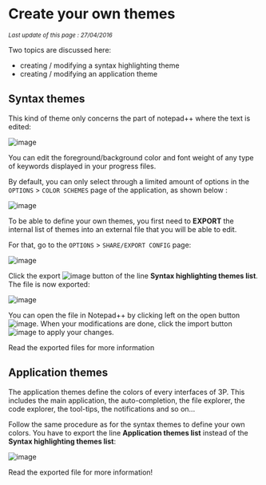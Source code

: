 # Create your own themes #

*<small>Last update of this page : 27/04/2016</small>*

Two topics are discussed here:

- creating / modifying a syntax highlighting theme
- creating / modifying an application theme

## Syntax themes ##

This kind of theme only concerns the part of notepad++ where the text is edited:

![image](content_images/cb7fbc4c-f141-11e5-8225-acf88bb9a434.png)

You can edit the foreground/background color and font weight of any type of keywords displayed in your progress files.

By default, you can only select through a limited amount of options in the `OPTIONS` > `COLOR SCHEMES` page of the application, as shown below :

![image](content_images/20e375d4-f142-11e5-8325-de15031f30e9.png)

To be able to define your own themes, you first need to **EXPORT** the internal list of themes into an external file that you will be able to edit.

For that, go to the `OPTIONS` > `SHARE/EXPORT CONFIG` page:

![image](content_images/56247266-f142-11e5-9ceb-1c863041a5f2.png)

Click the export ![image](content_images/66fd7c40-f142-11e5-9b9d-8a16d11edfde.png) button of the line **Syntax highlighting themes list**. The file is now exported: 

![image](content_images/874cd9fa-f142-11e5-9870-a0399102d6df.png)

You can open the file in Notepad++ by clicking left on the open button ![image](content_images/0e75380e-f144-11e5-98c0-b8015017ff69.png). When your modifications are done, click the import button ![image](content_images/244dbc96-f144-11e5-8056-0615be74f5dd.png) to apply your changes.

Read the exported files for more information

## Application themes ##

The application themes define the colors of every interfaces of 3P. This includes the main application, the auto-completion, the file explorer, the code explorer, the tool-tips, the notifications and so on...

Follow the same procedure as for the syntax themes to define your own colors. You have to export the line **Application themes list** instead of the **Syntax highlighting themes list**: 

![image](content_images/9f97f862-f144-11e5-93d6-0614c8ad6f12.png)

Read the exported file for more information!